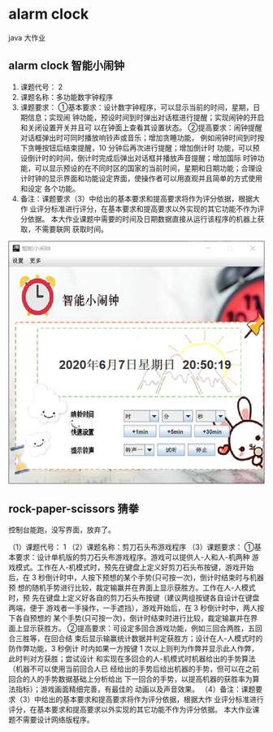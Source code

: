 # alarm clock

java 大作业

## alarm clock 智能小闹钟

1. 课题代号： 2
2. 课题名称：多功能数字钟程序
3. 课题要求：
   ①基本要求：设计数字钟程序，可以显示当前的时间，星期，日期信息；实现闹
   钟功能，预设时间到时弹出对话框进行提醒；实现闹钟的开启和关闭设置开关并且可
   以在钟面上查看其设置状态。
   ②提高要求：闹钟提醒对话框弹出时可同时播放响铃声或音乐；增加贪睡功能，
   例如闹钟时间到时按下贪睡按钮后结束提醒，10 分钟后再次进行提醒；增加倒计时
   功能，可以预设倒计时的时间，倒计时完成后弹出对话框并播放声音提醒；增加国际
   时钟功能，可以显示预设的在不同时区的国家的当前时间，星期和日期功能；合理设
   计时钟的显示界面和功能设定界面，使操作者可以用直观并且简单的方式使用和设定
   各个功能。
4. 备注：课题要求（3）中给出的基本要求和提高要求将作为评分依据，根据大作
   业评分标准进行评分，在基本要求和提高要求以外实现的其它功能不作为评分依据。
   本大作业课题中需要的时间及日期数据直接从运行该程序的机器上获取，不需要联网
   获取时间。  

![img](./alarm-clock/screenshots/主界面.png)

## rock-paper-scissors 猜拳

控制台能跑，没写界面，放弃了。

（1）课题代号： 1
（2）课题名称：剪刀石头布游戏程序
（3）课题要求：
①基本要求：设计单机版的剪刀石头布游戏程序。游戏可以提供人-人和人-机两种
游戏模式。工作在人-机模式时，预先在键盘上定义好剪刀石头布按键，游戏开始
后，在 3 秒倒计时中，人按下预想的某个手势(只可按一次)，倒计时结束时与机器预
想的随机手势进行比较，裁定输赢并在界面上显示获胜方。工作在人-人模式时，预
先在键盘上定义好各自的剪刀石头布按键（建议两组按键各自设计在键盘两端，便于
游戏者一手操作，一手遮挡），游戏开始后，在 3 秒倒计时中，两人按下各自预想的
某个手势(只可按一次)，倒计时结束时进行比较，裁定输赢并在界面上显示获胜方。
②提高要求：可设定多回合游戏功能，例如三回合两胜，五回合三胜等，在回合结
束后显示输赢统计数据并判定获胜方；设计在人-人模式时的防作弊功能，3 秒倒计
时内如果一方按键 1 次以上则判为作弊并显示此人作弊，此时判对方获胜；尝试设计
和实现在多回合的人-机模式时机器给出的手势算法（机器不可以使用当前回合人已
经给出的手势后给出机器的手势，但可以在之前回合的人的手势数据基础上分析给出
下一回合的手势，以提高机器的获胜率为算法指标）；游戏画面精细完善，有最佳的
动画以及声音效果。
（4）备注：课题要求（3）中给出的基本要求和提高要求将作为评分依据，根据大作
业评分标准进行评分，在基本要求和提高要求以外实现的其它功能不作为评分依据。
本大作业课题不需要设计网络版程序。  
